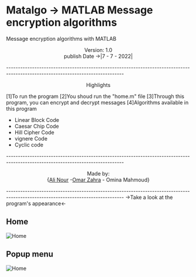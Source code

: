 # Matalgo -> MATLAB Message encryption algorithms
Message encryption algorithms with MATLAB
<p align="center"> Version: 1.0<br> publish Date ->|7 - 7 - 2022|</p>
--------------------------------------------------------------------------------------------------------------------------------
<p align="center"> Highlights </p>

[1]To run the program
[2]You shoud run the "home.m" file
[3]Through this program, you can encrypt and decrypt messages
[4]Algorithms available in this program
<ul>
  <li>Linear Block Code</li>
  <li>Caesar Chip Code</li>
  <li>Hill Cipher Code</li>
  <li>vignere Code</li>
  <li>Cyclic code</li>
</ul>
--------------------------------------------------------------------------------------------------------------------------------
<p align="center"> Made by: <br>{<a href="https://www.linkedin.com/in/ali-nour-3309581b9/">Ali Nour</a> -<a href="https://www.linkedin.com/in/omar-zahra-0021941a8/">Omar Zahra</a> - Omina Mahmoud}</p>
--------------------------------------------------------------------------------------------------------------------------------
->Take a look at the program's appearance<-
<h2>Home</h2>
<img src="https://user-images.githubusercontent.com/74410154/177701941-c59dc375-e24c-4274-b48a-b7d2b543dff7.png" alt="Home">

<h2>Popup menu</h2>
<img src="https://user-images.githubusercontent.com/74410154/177702031-d20221f1-dd98-467e-8350-bd82a676aa77.png" alt="Home">

